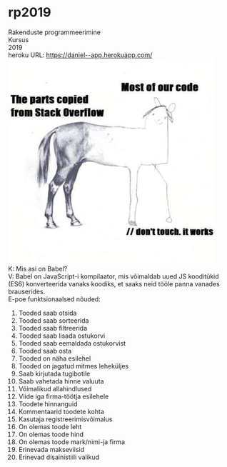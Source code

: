 # rp2019
Rakenduste programmeerimine <br/>
Kursus <br/>
2019 <br/>
heroku URL: https://daniel--app.herokuapp.com/ <br/>
![Screenshot](meme/meme.jpg) <br/>
K: Mis asi on Babel? <br/>
V: Babel on JavaScript-i kompilaator, mis võimaldab uued JS kooditükid (ES6) konverteerida vanaks koodiks, et saaks neid tööle panna vanades brauserides. <br/>
E-poe funktsionaalsed nõuded: <br/>
1. Tooded saab otsida<br/>
2. Tooded saab sorteerida<br/>
3. Tooded saab filtreerida<br/>
4. Tooded saab lisada ostukorvi<br/>
5. Tooded saab eemaldada ostukorvist<br/>
6. Tooded saab osta<br/>
7. Tooded on näha esilehel<br/>
8. Tooded on jagatud mitmes leheküljes<br/>
9. Saab kirjutada tugibotile<br/>
10. Saab vahetada hinne valuuta<br/>
11. Võimalikud allahindlused<br/>
12. Viide iga firma-töötja esilehele<br/>
13. Toodete hinnanguid<br/>
14. Kommentaarid toodete kohta<br/>
15. Kasutaja registreerimisvõimalus<br/>
16. On olemas toode leht<br/>
17. On olemas toode hind<br/>
18. On olemas toode mark/nimi-ja firma<br/>
19. Erinevada makseviisid<br/>
20. Erinevad disainistiili valikud<br/>
